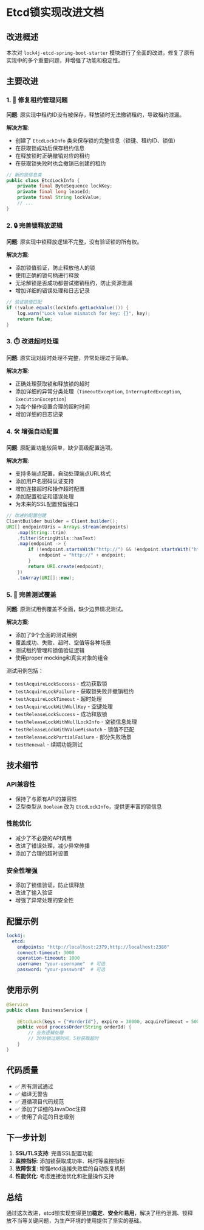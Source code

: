 # Etcd锁实现改进文档

## 改进概述

本次对 `lock4j-etcd-spring-boot-starter` 模块进行了全面的改进，修复了原有实现中的多个重要问题，并增强了功能和稳定性。

## 主要改进

### 1. 🔧 修复租约管理问题

**问题**: 原实现中租约ID没有被保存，释放锁时无法撤销租约，导致租约泄漏。

**解决方案**:
- 创建了 `EtcdLockInfo` 类来保存锁的完整信息（锁键、租约ID、锁值）
- 在获取锁成功后保存租约信息
- 在释放锁时正确撤销对应的租约
- 在获取锁失败时也会撤销已创建的租约

```java
// 新的锁信息类
public class EtcdLockInfo {
    private final ByteSequence lockKey;
    private final long leaseId;
    private final String lockValue;
    // ...
}
```

### 2. 🔒 完善锁释放逻辑

**问题**: 原实现中锁释放逻辑不完整，没有验证锁的所有权。

**解决方案**:
- 添加锁值验证，防止释放他人的锁
- 使用正确的锁句柄进行释放
- 无论解锁是否成功都尝试撤销租约，防止资源泄漏
- 增加详细的错误处理和日志记录

```java
// 验证锁值匹配
if (!value.equals(lockInfo.getLockValue())) {
    log.warn("Lock value mismatch for key: {}", key);
    return false;
}
```

### 3. ⏱️ 改进超时处理

**问题**: 原实现对超时处理不完整，异常处理过于简单。

**解决方案**:
- 正确处理获取锁和释放锁的超时
- 添加详细的异常分类处理（`TimeoutException`, `InterruptedException`, `ExecutionException`）
- 为每个操作设置合理的超时时间
- 增加详细的日志记录

### 4. 🛠️ 增强自动配置

**问题**: 原配置功能较简单，缺少高级配置选项。

**解决方案**:
- 支持多端点配置，自动处理端点URL格式
- 添加用户名密码认证支持
- 增加连接超时和操作超时配置
- 添加配置验证和错误处理
- 为未来的SSL配置预留接口

```java
// 改进的配置创建
ClientBuilder builder = Client.builder();
URI[] endpointUris = Arrays.stream(endpoints)
    .map(String::trim)
    .filter(StringUtils::hasText)
    .map(endpoint -> {
        if (!endpoint.startsWith("http://") && !endpoint.startsWith("https://")) {
            endpoint = "http://" + endpoint;
        }
        return URI.create(endpoint);
    })
    .toArray(URI[]::new);
```

### 5. 🧪 完善测试覆盖

**问题**: 原测试用例覆盖不全面，缺少边界情况测试。

**解决方案**:
- 添加了9个全面的测试用例
- 覆盖成功、失败、超时、空值等各种场景
- 测试租约管理和锁值验证逻辑
- 使用proper mocking和真实对象的组合

测试用例包括：
- `testAcquireLockSuccess` - 成功获取锁
- `testAcquireLockFailure` - 获取锁失败并撤销租约
- `testAcquireLockTimeout` - 超时处理
- `testAcquireLockWithNullKey` - 空键处理
- `testReleaseLockSuccess` - 成功释放锁
- `testReleaseLockWithNullLockInfo` - 空锁信息处理
- `testReleaseLockWithValueMismatch` - 锁值不匹配
- `testReleaseLockPartialFailure` - 部分失败场景
- `testRenewal` - 续期功能测试

## 技术细节

### API兼容性
- 保持了与原有API的兼容性
- 泛型类型从 `Boolean` 改为 `EtcdLockInfo`，提供更丰富的锁信息

### 性能优化
- 减少了不必要的API调用
- 改进了错误处理，减少异常传播
- 添加了合理的超时设置

### 安全性增强
- 添加了锁值验证，防止误释放
- 改进了输入验证
- 增强了异常处理的安全性

## 配置示例

```yaml
lock4j:
  etcd:
    endpoints: "http://localhost:2379,http://localhost:2380"
    connect-timeout: 3000
    operation-timeout: 1000
    username: "your-username"  # 可选
    password: "your-password"  # 可选
```

## 使用示例

```java
@Service
public class BusinessService {
    
    @EtcdLock(keys = {"#orderId"}, expire = 30000, acquireTimeout = 5000)
    public void processOrder(String orderId) {
        // 业务逻辑处理
        // 30秒锁过期时间，5秒获取超时
    }
}
```

## 代码质量

- ✅ 所有测试通过
- ✅ 编译无警告
- ✅ 遵循项目代码规范
- ✅ 添加了详细的JavaDoc注释
- ✅ 使用了合适的日志级别

## 下一步计划

1. **SSL/TLS支持**: 完善SSL配置功能
2. **监控指标**: 添加锁获取成功率、耗时等监控指标
3. **故障恢复**: 增强etcd连接失败后的自动恢复机制
4. **性能优化**: 考虑连接池优化和批量操作支持

## 总结

通过这次改进，etcd锁实现变得更加**稳定**、**安全**和**易用**，解决了租约泄漏、锁释放不当等关键问题，为生产环境的使用提供了坚实的基础。 